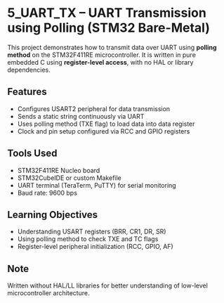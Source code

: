 # 5_UART_TX – UART Transmission using Polling (STM32 Bare-Metal)

This project demonstrates how to transmit data over UART using **polling method** on the STM32F411RE microcontroller. It is written in pure embedded C using **register-level access**, with no HAL or library dependencies.

## Features

- Configures USART2 peripheral for data transmission
- Sends a static string continuously via UART
- Uses polling method (TXE flag) to load data into data register
- Clock and pin setup configured via RCC and GPIO registers

## Tools Used

- STM32F411RE Nucleo board
- STM32CubeIDE or custom Makefile
- UART terminal (TeraTerm, PuTTY) for serial monitoring
- Baud rate: 9600 bps

##  Learning Objectives

- Understanding USART registers (BRR, CR1, DR, SR)
- Using polling method to check TXE and TC flags
- Register-level peripheral initialization (RCC, GPIO, AF)

##  Note

Written without HAL/LL libraries for better understanding of low-level microcontroller architecture.
